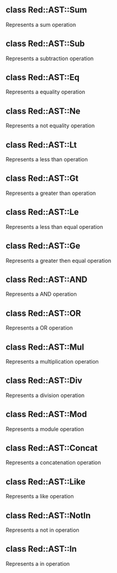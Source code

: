 class Red::AST::Sum
-------------------

Represents a sum operation

class Red::AST::Sub
-------------------

Represents a subtraction operation

class Red::AST::Eq
------------------

Represents a equality operation

class Red::AST::Ne
------------------

Represents a not equality operation

class Red::AST::Lt
------------------

Represents a less than operation

class Red::AST::Gt
------------------

Represents a greater than operation

class Red::AST::Le
------------------

Represents a less than equal operation

class Red::AST::Ge
------------------

Represents a greater then equal operation

class Red::AST::AND
-------------------

Represents a AND operation

class Red::AST::OR
------------------

Represents a OR operation

class Red::AST::Mul
-------------------

Represents a multiplication operation

class Red::AST::Div
-------------------

Represents a division operation

class Red::AST::Mod
-------------------

Represents a module operation

class Red::AST::Concat
----------------------

Represents a concatenation operation

class Red::AST::Like
--------------------

Represents a like operation

class Red::AST::NotIn
---------------------

Represents a not in operation

class Red::AST::In
------------------

Represents a in operation


